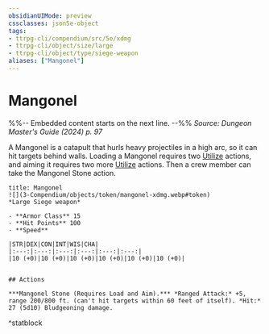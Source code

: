 ```yaml
---
obsidianUIMode: preview
cssclasses: json5e-object
tags:
- ttrpg-cli/compendium/src/5e/xdmg
- ttrpg-cli/object/size/large
- ttrpg-cli/object/type/siege-weapon
aliases: ["Mangonel"]
---
```

# Mangonel
%%-- Embedded content starts on the next line. --%%
*Source: Dungeon Master's Guide (2024) p. 97*  

A Mangonel is a catapult that hurls heavy projectiles in a high arc, so it can hit targets behind walls. Loading a Mangonel requires two [Utilize](3-Compendium/rules/actions.md#Utilize) actions, and aiming it requires two more [Utilize](3-Compendium/rules/actions.md#Utilize) actions. Then a crew member can take the Mangonel Stone action.

```ad-statblock
title: Mangonel
![](3-Compendium/objects/token/mangonel-xdmg.webp#token)
*Large Siege weapon*

- **Armor Class** 15
- **Hit Points** 100
- **Speed** 

|STR|DEX|CON|INT|WIS|CHA|
|:---:|:---:|:---:|:---:|:---:|:---:|
|10 (+0)|10 (+0)|10 (+0)|10 (+0)|10 (+0)|10 (+0)|


## Actions

***Mangonel Stone (Requires Load and Aim).*** *Ranged Attack:* +5, range 200/800 ft. (can't hit targets within 60 feet of itself). *Hit:* 27 (5d10) Bludgeoning damage.
```
^statblock